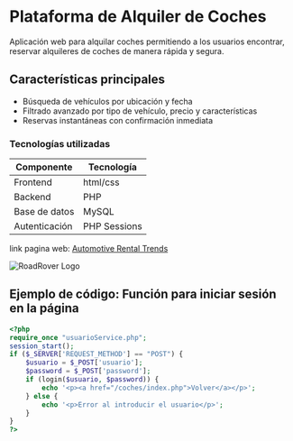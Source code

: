 # Plataforma de Alquiler de Coches
Aplicación web para alquilar coches permitiendo a los usuarios encontrar, reservar alquileres de coches de manera rápida y segura.

## Características principales

- Búsqueda de vehículos por ubicación y fecha
- Filtrado avanzado por tipo de vehículo, precio y características
- Reservas instantáneas con confirmación inmediata

### Tecnologías utilizadas

| Componente | Tecnología |
|------------|------------|
| Frontend   | html/css |
| Backend    | PHP |
| Base de datos | MySQL |
| Autenticación | PHP Sessions |

link pagina web: [Automotive Rental Trends](https://www.alquilerdecoches.com/)

![RoadRover Logo](https://upload.wikimedia.org/wikipedia/commons/thumb/b/b2/Database-mysql.svg/724px-Database-mysql.svg.png)

## Ejemplo de código: Función para iniciar sesión en la página
```php
<?php
require_once "usuarioService.php";
session_start();
if ($_SERVER['REQUEST_METHOD'] == "POST") {
    $usuario = $_POST['usuario'];
    $password = $_POST['password'];
    if (login($usuario, $password)) {
        echo '<p><a href="/coches/index.php">Volver</a></p>';
    } else {
        echo '<p>Error al introducir el usuario</p>';
    }
}
?>
